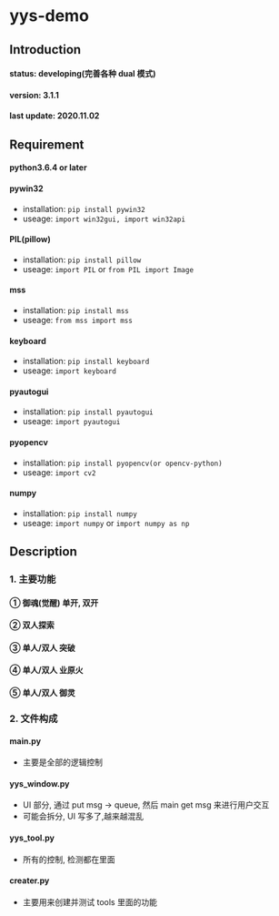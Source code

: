 # yys-demo

## Introduction

#### status: developing(完善各种 dual 模式)

#### version: 3.1.1

#### last update: 2020.11.02

## Requirement

#### python3.6.4 or later

#### pywin32

-   installation: `pip install pywin32`
-   useage: `import win32gui, import win32api`

#### PIL(pillow)

-   installation: `pip install pillow`
-   useage: `import PIL` or `from PIL import Image`

#### mss

-   installation: `pip install mss`
-   useage: `from mss import mss`

#### keyboard

-   installation: `pip install keyboard`
-   useage: `import keyboard`

#### pyautogui

-   installation: `pip install pyautogui`
-   useage: `import pyautogui`

#### pyopencv

-   installation: `pip install pyopencv(or opencv-python)`
-   useage: `import cv2`

#### numpy

-   installation: `pip install numpy`
-   useage: `import numpy` or `import numpy as np`

## Description

### 1. 主要功能

#### ① 御魂(觉醒) 单开, 双开

#### ② 双人探索

#### ③ 单人/双人 突破

#### ④ 单人/双人 业原火

#### ⑤ 单人/双人 御灵

### 2. 文件构成

#### main.py

-   主要是全部的逻辑控制

#### yys_window.py

-   UI 部分, 通过 put msg -> queue, 然后 main get msg 来进行用户交互
-   可能会拆分, UI 写多了,越来越混乱

#### yys_tool.py

-   所有的控制, 检测都在里面

#### creater.py

-   主要用来创建并测试 tools 里面的功能
